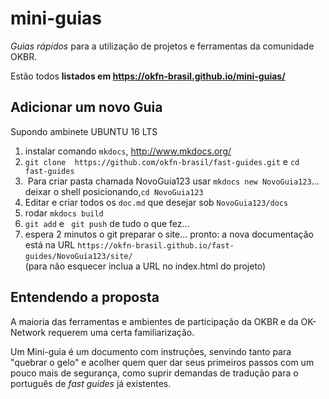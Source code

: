 # mini-guias
*Guias rápidos* para a utilização de projetos e ferramentas da comunidade OKBR.

Estão todos **listados em https://okfn-brasil.github.io/mini-guias/**


## Adicionar um novo Guia

Supondo ambinete UBUNTU 16 LTS

1. instalar comando `mkdocs`, http://www.mkdocs.org/
2. `git clone  https://github.com/okfn-brasil/fast-guides.git` e `cd fast-guides`
3.  Para criar pasta chamada NovoGuia123 usar `mkdocs new NovoGuia123`... deixar o shell posicionando,`cd NovoGuia123`
4. Editar e criar todos os `doc.md` que desejar sob `NovoGuia123/docs`
5. rodar `mkdocs build`
6. `git add`  e ` git push`  de tudo o que fez...
7. espera 2 minutos o git preparar o site... pronto: a nova documentação está na URL `https://okfn-brasil.github.io/fast-guides/NovoGuia123/site/`  <br/>(para não esquecer inclua a URL no index.html do projeto)

## Entendendo a proposta

A maioria das ferramentas e ambientes de participação da OKBR e da OK-Network requerem uma certa familiarização.

Um Mini-guia é um documento com instruções, senvindo tanto para "quebrar o gelo" e acolher quem quer dar seus primeiros passos com um pouco mais de segurança, como suprir demandas de tradução para o português de *fast guides*  já existentes.
